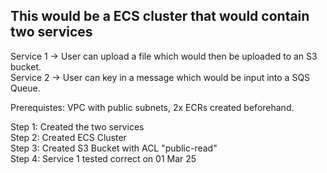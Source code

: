 ## This would be a ECS cluster that would contain two services 

<p>Service 1 -> User can upload a file which would then be uploaded to an S3 bucket.
<br>Service 2 -> User can key in a message which would be input into a SQS Queue.

<p>Prerequistes: VPC with public subnets, 2x ECRs created beforehand.

<p>Step 1: Created the two services
<br>Step 2: Created ECS Cluster
<br>Step 3: Created S3 Bucket with ACL "public-read"
<br>Step 4: Service 1 tested correct on 01 Mar 25


